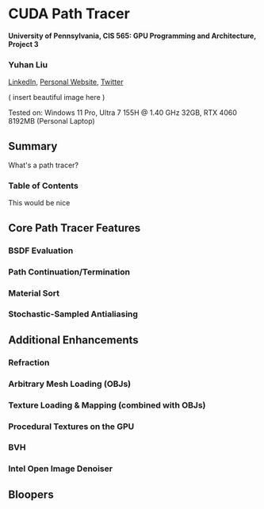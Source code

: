 CUDA Path Tracer
================

**University of Pennsylvania, CIS 565: GPU Programming and Architecture, Project 3**

### Yuhan Liu

[LinkedIn](https://www.linkedin.com/in/yuhan-liu-), [Personal Website](https://liuyuhan.me/), [Twitter](https://x.com/yuhanl_?lang=en)

 ( insert beautiful image here )

Tested on: Windows 11 Pro, Ultra 7 155H @ 1.40 GHz 32GB, RTX 4060 8192MB (Personal Laptop)

## Summary 

What's a path tracer? 

### Table of Contents

This would be nice 

## Core Path Tracer Features

### BSDF Evaluation 

### Path Continuation/Termination 

### Material Sort

### Stochastic-Sampled Antialiasing 

## Additional Enhancements

### Refraction 

### Arbitrary Mesh Loading (OBJs)

### Texture Loading & Mapping (combined with OBJs)

### Procedural Textures on the GPU

### BVH

### Intel Open Image Denoiser 

## Bloopers
